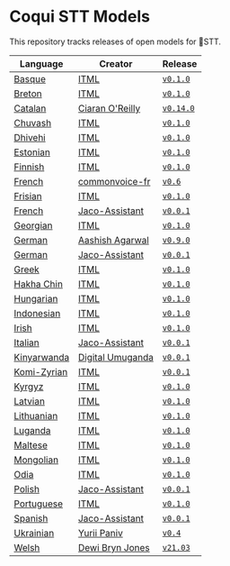 # Coqui STT Models

This repository tracks releases of open models for 🐸STT.

| Language | Creator | Release |
|----------|---------|---------|
| [Basque](https://en.wikipedia.org/wiki/Basque_language) | [ITML](https://itml.cl.indiana.edu/) | [`v0.1.0`](https://github.com/coqui-ai/STT-models/releases/tag/basque/itml/v0.1.0) |
| [Breton](https://en.wikipedia.org/wiki/Breton_language) | [ITML](https://itml.cl.indiana.edu/) | [`v0.1.0`](https://github.com/coqui-ai/STT-models/releases/tag/breton/itml/v0.1.0) |
| [Catalan](https://en.wikipedia.org/wiki/Catalan_language) | [Ciaran O'Reilly](https://github.com/ccoreilly) | [`v0.14.0`](https://github.com/coqui-ai/STT-models/releases/tag/catalan/ccoreilly/v0.14.0) |
| [Chuvash](https://en.wikipedia.org/wiki/Chuvash_language) | [ITML](https://itml.cl.indiana.edu/) | [`v0.1.0`](https://github.com/coqui-ai/STT-models/releases/tag/chuvash/itml/v0.1.0) |
| [Dhivehi](https://en.wikipedia.org/wiki/Dhivehi_language) | [ITML](https://itml.cl.indiana.edu/) | [`v0.1.0`](https://github.com/coqui-ai/STT-models/releases/tag/dhivehi/itml/v0.1.0) |
| [Estonian](https://en.wikipedia.org/wiki/Estonian_language) | [ITML](https://itml.cl.indiana.edu/) | [`v0.1.0`](https://github.com/coqui-ai/STT-models/releases/tag/estonian/itml/v0.1.0) |
| [Finnish](https://en.wikipedia.org/wiki/Finnish_language) | [ITML](https://itml.cl.indiana.edu/) | [`v0.1.0`](https://github.com/coqui-ai/STT-models/releases/tag/finnish/itml/v0.1.0) |
| [French](https://en.wikipedia.org/wiki/French_language) | [commonvoice-fr](https://github.com/common-voice/commonvoice-fr) | [`v0.6`](https://github.com/coqui-ai/STT-models/releases/tag/french/commonvoice-fr/v0.6) |
| [Frisian](https://en.wikipedia.org/wiki/Frisian_language) | [ITML](https://itml.cl.indiana.edu/) | [`v0.1.0`](https://github.com/coqui-ai/STT-models/releases/tag/frisian/itml/v0.1.0) |
| [French](https://en.wikipedia.org/wiki/French_language) | [Jaco-Assistant](https://gitlab.com/Jaco-Assistant) | [`v0.0.1`](https://github.com/coqui-ai/STT-models/releases/tag/french/jaco-assistant/v0.0.1) |
| [Georgian](https://en.wikipedia.org/wiki/Georgian_language) | [ITML](https://itml.cl.indiana.edu/) | [`v0.1.0`](https://github.com/coqui-ai/STT-models/releases/tag/georgian/itml/v0.1.0) |
| [German](https://en.wikipedia.org/wiki/German_language) | [Aashish Agarwal](https://github.com/AASHISHAG) | [`v0.9.0`](https://github.com/coqui-ai/STT-models/releases/tag/german/AASHISHAG/v0.9.0) |
| [German](https://en.wikipedia.org/wiki/German_language) | [Jaco-Assistant](https://gitlab.com/Jaco-Assistant) | [`v0.0.1`](https://github.com/coqui-ai/STT-models/releases/tag/german/jaco-assistant/v0.0.1) |
| [Greek](https://en.wikipedia.org/wiki/Greek_language) | [ITML](https://itml.cl.indiana.edu/) | [`v0.1.0`](https://github.com/coqui-ai/STT-models/releases/tag/greek/itml/v0.1.0) |
| [Hakha Chin](https://en.wikipedia.org/wiki/Hakha_Chin_language) | [ITML](https://itml.cl.indiana.edu/) | [`v0.1.0`](https://github.com/coqui-ai/STT-models/releases/tag/hakha-chin/itml/v0.1.0) |
| [Hungarian](https://en.wikipedia.org/wiki/Hungarian_language) | [ITML](https://itml.cl.indiana.edu/) | [`v0.1.0`](https://github.com/coqui-ai/STT-models/releases/tag/hungarian/itml/v0.1.0) |
| [Indonesian](https://en.wikipedia.org/wiki/Indonesian_language) | [ITML](https://itml.cl.indiana.edu/) | [`v0.1.0`](https://github.com/coqui-ai/STT-models/releases/tag/indonesian/itml/v0.1.0) |
| [Irish](https://en.wikipedia.org/wiki/Irish_language) | [ITML](https://itml.cl.indiana.edu/) | [`v0.1.0`](https://github.com/coqui-ai/STT-models/releases/tag/irish/itml/v0.1.0) |
| [Italian](https://en.wikipedia.org/wiki/Italian_language) | [Jaco-Assistant](https://gitlab.com/Jaco-Assistant) | [`v0.0.1`](https://github.com/coqui-ai/STT-models/releases/tag/italian/jaco-assistant/v0.0.1) |
| [Kinyarwanda](https://en.wikipedia.org/wiki/Kinyarwanda_language) | [Digital Umuganda](https://digitalumuganda.com/) | [`v0.0.1`](https://github.com/coqui-ai/STT-models/releases/tag/kinyarwanda/digital-umuganda/v0.0.1) |
| [Komi-Zyrian](https://en.wikipedia.org/wiki/Komi_language) | [ITML](https://itml.cl.indiana.edu/) | [`v0.0.1`](https://github.com/coqui-ai/STT-models/releases/tag/komi/itml/v0.0.1) |
| [Kyrgyz](https://en.wikipedia.org/wiki/Kyrgyz_language) | [ITML](https://itml.cl.indiana.edu/) | [`v0.1.0`](https://github.com/coqui-ai/STT-models/releases/tag/kyrgyz/itml/v0.1.0) |
| [Latvian](https://en.wikipedia.org/wiki/Latvian_language) | [ITML](https://itml.cl.indiana.edu/) | [`v0.1.0`](https://github.com/coqui-ai/STT-models/releases/tag/latvian/itml/v0.1.0) |
| [Lithuanian](https://en.wikipedia.org/wiki/Lithuanian_language) | [ITML](https://itml.cl.indiana.edu/) | [`v0.1.0`](https://github.com/coqui-ai/STT-models/releases/tag/lithuanian/itml/v0.1.0) |
| [Luganda](https://en.wikipedia.org/wiki/Luganda_language) | [ITML](https://itml.cl.indiana.edu/) | [`v0.1.0`](https://github.com/coqui-ai/STT-models/releases/tag/luganda/itml/v0.1.0) |
| [Maltese](https://en.wikipedia.org/wiki/Maltese_language) | [ITML](https://itml.cl.indiana.edu/) | [`v0.1.0`](https://github.com/coqui-ai/STT-models/releases/tag/maltese/itml/v0.1.0) |
| [Mongolian](https://en.wikipedia.org/wiki/Mongolian_language) | [ITML](https://itml.cl.indiana.edu/) | [`v0.1.0`](https://github.com/coqui-ai/STT-models/releases/tag/mongolian/itml/v0.1.0) |
| [Odia](https://en.wikipedia.org/wiki/Odia_language) | [ITML](https://itml.cl.indiana.edu/) | [`v0.1.0`](https://github.com/coqui-ai/STT-models/releases/tag/odia/itml/v0.1.0) |
| [Polish](https://en.wikipedia.org/wiki/Polish_language) | [Jaco-Assistant](https://gitlab.com/Jaco-Assistant) | [`v0.0.1`](https://github.com/coqui-ai/STT-models/releases/tag/polish/jaco-assistant/v0.0.1) |
| [Portuguese](https://en.wikipedia.org/wiki/Portuguese_language) | [ITML](https://itml.cl.indiana.edu/) | [`v0.1.0`](https://github.com/coqui-ai/STT-models/releases/tag/portuguese/itml/v0.1.0) |
| [Spanish](https://en.wikipedia.org/wiki/Spanish_language) | [Jaco-Assistant](https://gitlab.com/Jaco-Assistant) | [`v0.0.1`](https://github.com/coqui-ai/STT-models/releases/tag/spanish/jaco-assistant/v0.0.1) |
| [Ukrainian](https://en.wikipedia.org/wiki/Ukrainian_language) | [Yurii Paniv](https://github.com/robinhad/) | [`v0.4`](https://github.com/coqui-ai/STT-models/releases/tag/ukrainian/robinhad/v0.4) |
| [Welsh](https://en.wikipedia.org/wiki/Welsh_language) | [Dewi Bryn Jones](https://github.com/dewibrynjones/) | [`v21.03`](https://github.com/coqui-ai/STT-models/releases/tag/welsh/techiaith/v21.03) |
